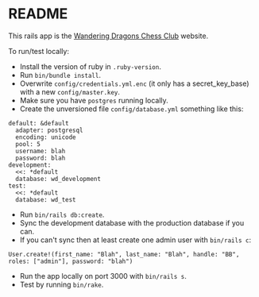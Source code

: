 # README

This rails app is the [Wandering Dragons Chess Club](https://wanderingdragonschess.club/) website.

To run/test locally:

* Install the version of ruby in `.ruby-version`.
* Run `bin/bundle install`.
* Overwrite `config/credentials.yml.enc` (it only has a secret_key_base) with a new `config/master.key`.
* Make sure you have `postgres` running locally.
* Create the unversioned file `config/database.yml` something like this:
```
default: &default
  adapter: postgresql
  encoding: unicode
  pool: 5
  username: blah
  password: blah
development:
  <<: *default
  database: wd_development
test:
  <<: *default
  database: wd_test
```
* Run `bin/rails db:create`.
* Sync the development database with the production database if you can.
* If you can't sync then at least create one admin user with `bin/rails c`:
```
User.create!(first_name: "Blah", last_name: "Blah", handle: "BB", roles: ["admin"], password: "blah")
```
* Run the app locally on port 3000 with `bin/rails s`.
* Test by running `bin/rake`.
